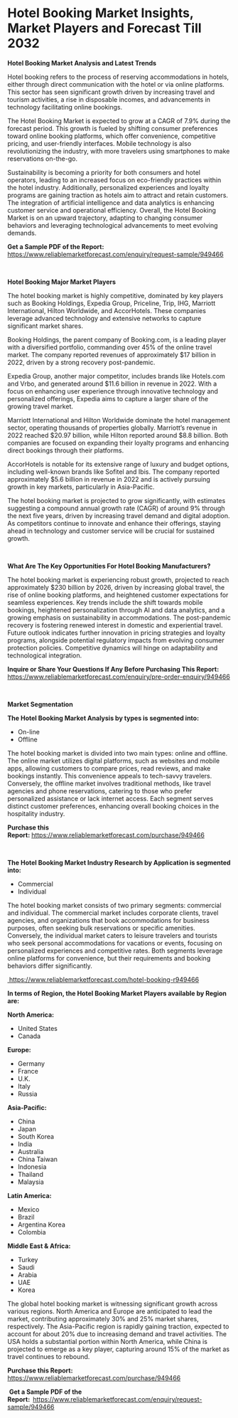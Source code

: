 <p><h1>Hotel Booking Market Insights, Market Players and Forecast Till 2032</h1></p><p><strong>Hotel Booking Market Analysis and Latest Trends</strong></p>
<p><p>Hotel booking refers to the process of reserving accommodations in hotels, either through direct communication with the hotel or via online platforms. This sector has seen significant growth driven by increasing travel and tourism activities, a rise in disposable incomes, and advancements in technology facilitating online bookings.</p><p>The Hotel Booking Market is expected to grow at a CAGR of 7.9% during the forecast period. This growth is fueled by shifting consumer preferences toward online booking platforms, which offer convenience, competitive pricing, and user-friendly interfaces. Mobile technology is also revolutionizing the industry, with more travelers using smartphones to make reservations on-the-go.</p><p>Sustainability is becoming a priority for both consumers and hotel operators, leading to an increased focus on eco-friendly practices within the hotel industry. Additionally, personalized experiences and loyalty programs are gaining traction as hotels aim to attract and retain customers. The integration of artificial intelligence and data analytics is enhancing customer service and operational efficiency. Overall, the Hotel Booking Market is on an upward trajectory, adapting to changing consumer behaviors and leveraging technological advancements to meet evolving demands.</p></p>
<p><strong>Get a Sample PDF of the Report:&nbsp;</strong> <a href="https://www.reliablemarketforecast.com/enquiry/request-sample/949466?utm_campaign=2324&utm_medium=2&utm_source=Github&utm_content=ia&utm_term=17042025&utm_id=hotel-booking">https://www.reliablemarketforecast.com/enquiry/request-sample/949466</a></p>
<p>&nbsp;</p>
<p><strong>Hotel Booking Major Market Players</strong></p>
<p><p>The hotel booking market is highly competitive, dominated by key players such as Booking Holdings, Expedia Group, Priceline, Trip, IHG, Marriott International, Hilton Worldwide, and AccorHotels. These companies leverage advanced technology and extensive networks to capture significant market shares.</p><p>Booking Holdings, the parent company of Booking.com, is a leading player with a diversified portfolio, commanding over 45% of the online travel market. The company reported revenues of approximately $17 billion in 2022, driven by a strong recovery post-pandemic.</p><p>Expedia Group, another major competitor, includes brands like Hotels.com and Vrbo, and generated around $11.6 billion in revenue in 2022. With a focus on enhancing user experience through innovative technology and personalized offerings, Expedia aims to capture a larger share of the growing travel market.</p><p>Marriott International and Hilton Worldwide dominate the hotel management sector, operating thousands of properties globally. Marriott’s revenue in 2022 reached $20.97 billion, while Hilton reported around $8.8 billion. Both companies are focused on expanding their loyalty programs and enhancing direct bookings through their platforms.</p><p>AccorHotels is notable for its extensive range of luxury and budget options, including well-known brands like Sofitel and Ibis. The company reported approximately $5.6 billion in revenue in 2022 and is actively pursuing growth in key markets, particularly in Asia-Pacific.</p><p>The hotel booking market is projected to grow significantly, with estimates suggesting a compound annual growth rate (CAGR) of around 9% through the next five years, driven by increasing travel demand and digital adoption. As competitors continue to innovate and enhance their offerings, staying ahead in technology and customer service will be crucial for sustained growth.</p></p>
<p>&nbsp;</p>
<p><strong>What Are The Key Opportunities For Hotel Booking Manufacturers?</strong></p>
<p><p>The hotel booking market is experiencing robust growth, projected to reach approximately $230 billion by 2026, driven by increasing global travel, the rise of online booking platforms, and heightened customer expectations for seamless experiences. Key trends include the shift towards mobile bookings, heightened personalization through AI and data analytics, and a growing emphasis on sustainability in accommodations. The post-pandemic recovery is fostering renewed interest in domestic and experiential travel. Future outlook indicates further innovation in pricing strategies and loyalty programs, alongside potential regulatory impacts from evolving consumer protection policies. Competitive dynamics will hinge on adaptability and technological integration.</p></p>
<p><strong>Inquire or Share Your Questions If Any Before Purchasing This Report:</strong> <a href="https://www.reliablemarketforecast.com/enquiry/pre-order-enquiry/949466?utm_campaign=2324&utm_medium=2&utm_source=Github&utm_content=ia&utm_term=17042025&utm_id=hotel-booking">https://www.reliablemarketforecast.com/enquiry/pre-order-enquiry/949466</a></p>
<p>&nbsp;</p>
<p><strong>Market Segmentation</strong></p>
<p><strong>The Hotel Booking Market Analysis by types is segmented into:</strong></p>
<p><ul><li>On-line</li><li>Offline</li></ul></p>
<p><p>The hotel booking market is divided into two main types: online and offline. The online market utilizes digital platforms, such as websites and mobile apps, allowing customers to compare prices, read reviews, and make bookings instantly. This convenience appeals to tech-savvy travelers. Conversely, the offline market involves traditional methods, like travel agencies and phone reservations, catering to those who prefer personalized assistance or lack internet access. Each segment serves distinct customer preferences, enhancing overall booking choices in the hospitality industry.</p></p>
<p><strong>Purchase this Report:&nbsp;</strong><a href="https://www.reliablemarketforecast.com/purchase/949466?utm_campaign=2324&utm_medium=2&utm_source=Github&utm_content=ia&utm_term=17042025&utm_id=hotel-booking">https://www.reliablemarketforecast.com/purchase/949466</a></p>
<p>&nbsp;</p>
<p><strong>The Hotel Booking Market Industry Research by Application is segmented into:</strong></p>
<p><ul><li>Commercial</li><li>Individual</li></ul></p>
<p><p>The hotel booking market consists of two primary segments: commercial and individual. The commercial market includes corporate clients, travel agencies, and organizations that book accommodations for business purposes, often seeking bulk reservations or specific amenities. Conversely, the individual market caters to leisure travelers and tourists who seek personal accommodations for vacations or events, focusing on personalized experiences and competitive rates. Both segments leverage online platforms for convenience, but their requirements and booking behaviors differ significantly.</p></p>
<p><a href="https://www.reliablemarketforecast.com/hotel-booking-r949466?utm_campaign=2324&utm_medium=2&utm_source=Github&utm_content=ia&utm_term=17042025&utm_id=hotel-booking">&nbsp;https://www.reliablemarketforecast.com/hotel-booking-r949466</a></p>
<p><strong>In terms of Region, the Hotel Booking Market Players available by Region are:</strong></p>
<p>
    <p> <strong> North America: </strong>
        <ul>
            <li>United States</li>
            <li>Canada</li>
        </ul>
        </p> 
    <p> <strong> Europe: </strong>
        <ul>
            <li>Germany</li>
            <li>France</li>
            <li>U.K.</li>
            <li>Italy</li>
            <li>Russia</li>
        </ul>
        </p> 
    <p> <strong> Asia-Pacific: </strong>
        <ul>
            <li>China</li>
            <li>Japan</li>
            <li>South Korea</li>
            <li>India</li>
            <li>Australia</li>
            <li>China Taiwan</li>
            <li>Indonesia</li>
            <li>Thailand</li>
            <li>Malaysia</li>
        </ul>
        </p> 
    <p> <strong> Latin America: </strong>
        <ul>
            <li>Mexico</li>
            <li>Brazil</li>
            <li>Argentina Korea</li>
            <li>Colombia</li>
        </ul>
        </p> 
    <p> <strong> Middle East & Africa: </strong>
        <ul>
            <li>Turkey</li>
            <li>Saudi</li>
            <li>Arabia</li>
            <li>UAE</li>
            <li>Korea</li>
        </ul>
    </p>
    </p>
<p><p>The global hotel booking market is witnessing significant growth across various regions. North America and Europe are anticipated to lead the market, contributing approximately 30% and 25% market shares, respectively. The Asia-Pacific region is rapidly gaining traction, expected to account for about 20% due to increasing demand and travel activities. The USA holds a substantial portion within North America, while China is projected to emerge as a key player, capturing around 15% of the market as travel continues to rebound.</p></p>
<p><strong>Purchase this Report: </strong><a href="https://www.reliablemarketforecast.com/purchase/949466?utm_campaign=2324&utm_medium=2&utm_source=Github&utm_content=ia&utm_term=17042025&utm_id=hotel-booking">https://www.reliablemarketforecast.com/purchase/949466</a></p>
<p>&nbsp;<strong>Get a Sample PDF of the Report:&nbsp;&nbsp;</strong><a href="https://www.reliablemarketforecast.com/enquiry/request-sample/949466?utm_campaign=2324&utm_medium=2&utm_source=Github&utm_content=ia&utm_term=17042025&utm_id=hotel-booking">https://www.reliablemarketforecast.com/enquiry/request-sample/949466</a></p>
<p><strong></strong></p>
<p><p></p><p></p><p></p></p>
